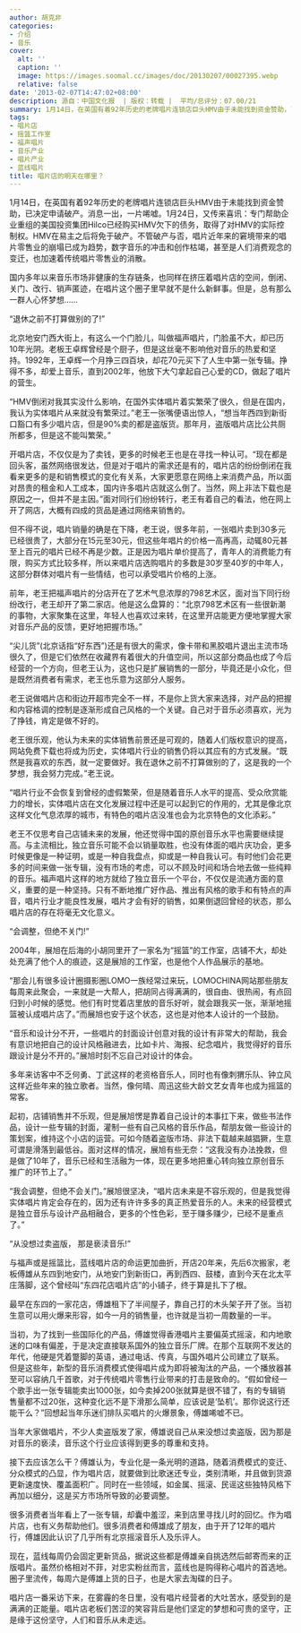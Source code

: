 ```yaml
---
author: 胡克非
categories:
- 介绍
- 音乐
cover:
  alt: ''
  caption: ''
  image: https://images.soomal.cc/images/doc/20130207/00027395.webp
  relative: false
date: '2013-02-07T14:47:02+08:00'
description: 源自：中国文化报  | 版权：转载 |  平均/总评分：07.00/21
summary: 1月14日，在英国有着92年历史的老牌唱片连锁店巨头HMV由于未能找到资金赞助，已决定申请破产。消息一出，一片唏嘘。1月24日，又传来喜讯：专门帮助企业重组的美国投资集团Hilco已经购买HMV欠下的债务，取得了对HMV的实际控制权。HMV在易主之后将免于破产。不管破产与否，唱片近年来的窘境带来的唱片零售业的崩塌已成为趋势……
tags:
- 唱片店
- 摇篮工作室
- 福声唱片
- 音乐产业
- 唱片产业
- 蓝线唱片
title: 唱片店的明天在哪里？
---
```


1月14日，在英国有着92年历史的老牌唱片连锁店巨头HMV由于未能找到资金赞助，已决定申请破产。消息一出，一片唏嘘。1月24日，又传来喜讯：专门帮助企业重组的美国投资集团Hilco已经购买HMV欠下的债务，取得了对HMV的实际控制权。HMV在易主之后将免于破产。不管破产与否，唱片近年来的窘境带来的唱片零售业的崩塌已成为趋势，数字音乐的冲击和创作枯竭，甚至是人们消费观念的变迁，也加速着传统唱片零售业的消散。

国内多年以来音乐市场非健康的生存链条，也同样在挤压着唱片店的空间，倒闭、关门、改行、销声匿迹，在唱片这个圈子里早就不是什么新鲜事。但是，总有那么一群人心怀梦想……

“退休之前不打算做别的了!”

北京地安门西大街上，有这么一个门脸儿，叫做福声唱片，门脸虽不大，却已历10年光阴。老板王卓辉曾经是个厨子，但是这丝毫不影响他对音乐的热爱和坚持。1992年，王卓辉一个月挣三四百块，却花70元买下了人生中第一张专辑。挣得不多，却爱上音乐，直到2002年，他放下大勺拿起自己心爱的CD，做起了唱片的营生。

“HMV倒闭对我其实没什么影响，在国外实体唱片着实繁荣了很久，但是在国内，我认为实体唱片从来就没有繁荣过。”老王一张嘴便语出惊人，“想当年西四到新街口豁口有多少唱片店，但是90%卖的都是盗版货。那年月，盗版唱片店比公共厕所都多，但是这不能叫繁荣。”

开唱片店，不仅仅是为了卖钱，更多的时候老王也是在寻找一种认可。“现在都是回头客，虽然网络很发达，但是对于唱片的需求还是有的，唱片店的纷纷倒闭在我看来更多的是和销售模式的变化有关系，大家更愿意在网络上来消费产品，所以面对昂贵的租金和人工成本，国内许多唱片店就这么倒了。当然，网上非法下载也是原因之一，但并不是主因。”面对同行们纷纷转行，老王有着自己的看法，他在网上开了网店，大概有四成的货品是通过网络来销售的。

但不得不说，唱片销量的确是在下降，老王说，很多年前，一张唱片卖到30多元已经很贵了，大部分在15元至30元，但这些年唱片的价格一高再高，动辄80元甚至上百元的唱片已经不再是少数。正是因为唱片单价提高了，青年人的消费能力有限，购买方式比较多样，所以来唱片店选购唱片的多数是30岁至40岁的中年人，这部分群体对唱片有一些情结，也可以承受唱片价格的上涨。

前年，老王把福声唱片的分店开在了艺术气息浓厚的798艺术区，面对当下同行纷纷改行，老王却开了第二家店。他是这么盘算的：“北京798艺术区有一些很新潮的事物，大家聚集在这里，年轻人也喜欢过来转，在这里开店能更方便地掌握大家对音乐产品的反馈，更好地把握市场。”

“尖儿货”(北京话指“好东西”)还是有很大的需求，像卡带和黑胶唱片退出主流市场很久了，但是它们依然在收藏界有着很大的升值空间，所以这部分商品也成了今后经营的一个方向，但老王认为，这也只是扩展销售的一部分，毕竟还是小众化，但是既然消费者有需求，老王也乐意为这部分人服务。

老王说做唱片店和街边开超市完全不一样，不是你上货大家来选择，对产品的把握和内容格调的控制是逐渐形成自己风格的一个关键。自己对于音乐必须喜欢，光为了挣钱，肯定是做不好的。

老王很乐观，他认为未来的实体销售前景还是可观的，随着人们版权意识的提高，网站免费下载也将成为历史，实体唱片行业的销售仍将以其应有的方式发展。“既然是我喜欢的东西，就一定要做好。我在退休之前不打算做别的了，这是我的一个梦想，我会努力完成。”老王说。

“唱片行业不会恢复到曾经的虚假繁荣，但是随着音乐人水平的提高、受众欣赏能力的增长，实体唱片店在文化发展过程中还是可以起到它的作用的，尤其是像北京这样文化气息浓厚的城市，有特色的唱片店没准也会为北京特色的文化添彩。”

老王不仅思考自己店铺未来的发展，他还觉得中国的原创音乐水平也需要继续提高。与主流相比，独立音乐可能不会以销量取胜，也没有体面的唱片庆功会，更多时候更像是一种证明，或是一种自我盘点，抑或是一种自我认可。有时他们会花更多的时间来做一张专辑，没有市场的考虑，可以不顾及时间和场合地去做一些纯粹的音乐。福声唱片这样的地方就给了独立音乐一个平台，不仅仅是流通方面的意义，重要的是一种坚持。只有不断地推广好作品、推出有风格的歌手和有特点的声音，唱片行业才能良性发展，唱片才会有好的销售，如果倒退回曾经的状态，那么唱片店的存在将毫无文化意义。

“会调整，但绝不关门!”

2004年，展旭在后海的小胡同里开了一家名为“摇篮”的工作室，店铺不大，却处处充满了他个人的痕迹，这是展旭的工作室，也是他个人作品展示的基地。

“那会儿有很多设计圈摄影圈LOMO一族经常过来玩，LOMOCHINA网站那些朋友每周来此聚会，一来就是一大帮人，把胡同占得满满的，很自由、很热闹，有点回归到小时候的感觉。他们有时觉着店里放的音乐好听，就会跟我买一张，渐渐地摇篮被认成唱片店了。”而展旭也安于这个状态，这也是对他本人设计的一个鼓励。

“音乐和设计分不开，一些唱片的封面设计创意对我的设计有非常大的帮助，我会有意识地把自己的设计风格融进去，比如卡片、海报、纪念唱片，我觉得好的音乐跟设计是分不开的。”展旭时刻不忘自己对设计的体会。

多年来访客中不乏何勇、丁武这样的老资格音乐人，同时也有像刺猬乐队、钟立风这样近些年来的独立歌者。当然，像何晴、周迅这些大龄文艺女青年也成为摇篮的常客。

起初，店铺销售并不乐观，但是展旭愣是靠着自己设计的本事扛下来，做些书法作品，设计一些专辑的封面，灌制一些有自己风格的音乐作品，帮朋友做一些设计的策划案，维持这个小店的运营。可如今随着盗版市场、非法下载越来越猖獗，生意可谓是滑落到最低谷。面对这样的情况，展旭有些无奈：“这我没有办法挽救，但是做了10年了，音乐已经和生活融为一体，现在更多地把重心转向独立原创音乐推广的环节上了。”

“我会调整，但绝不会关门。”展旭很坚决，“唱片店未来是不容乐观的，但是我觉得实体唱片肯定会存在的，因为还有许许多多的真正热爱音乐的人。未来的经营模式是独立音乐与设计产品相融合，更多的个性色彩，至于赚多赚少，已经不是重点了。”

“从没想过卖盗版， 那是亵渎音乐!”

与福声或是摇篮比，蓝线唱片店的命运更加曲折，开店20年来，先后6次搬家，老板傅雄从东四到地安门，从地安门到新街口，再到西四、鼓楼，直到今天在北太平庄落脚，这个曾经叫“东四花店唱片店”的小铺子，终于算是扎下了根。

最早在东四的一家花店，傅雄租下了半间屋子，靠自己打的木头架子开了张。当初生意可以用火爆来形容，如今一月的销售量，也许就是当初一周数量的一半。

当初，为了找到一些国际化的产品，傅雄觉得香港唱片主要偏英式摇滚，和内地歌迷的口味有偏差，于是决定直接联系国外的独立音乐厂牌。在那个互联网不发达的年代，他硬是凭着蹩脚的英语，通过电话、传真，与国外唱片公司建立了联系。 但是这些年，新型的音乐消费模式使得唱片成为即将被淘汰的产品，一个播放器甚至可以容纳几千首歌，对于传统唱片零售行业带来的打击是致命的。“假如曾经一个歌手出一张专辑能卖出1000张，如今卖掉200张就算是很不错了，有的专辑销售量都不过20张，这种变化远不是下滑那么简单，应该说是‘坠机’。那你说这行还能干么？”回想起当年乐迷们排队买唱片的火爆景象，傅雄唏嘘不已。

当年大家做唱片，不少人卖盗版发了家，傅雄说自己从来没想过卖盗版，因为那是对音乐的亵渎，音乐这个行业应该得到更多的尊重和支持。

接下去应该怎么干？傅雄认为，专业化是一条光明的道路，随着消费模式的变迁、分众模式的凸显，作为唱片店，就要做到比歌迷还专业，类别清晰，并且做到货源更新速度快、覆盖面积广。同时在一些领域，如金属、摇滚、民谣这些独特风格下再加以细分，这是买方市场所导致的必要调整。

很多消费者当年看上了一张专辑，却囊中羞涩，来到店里寻找儿时的回忆。作为唱片店，也有义务帮助他们。很多消费者和傅雄成了朋友，由于开了12年的唱片行，傅雄因此认识了几乎所有北京摇滚音乐人及乐评人。

现在，蓝线每周仍会固定更新货品，据说这些都是傅雄亲自挑选然后邮寄而来的正版唱片。虽然价格相对不菲，对忠实粉丝而言，蓝线也是购得称心唱片的首选地。圈子里流传，每周六是傅雄上货的日子，也是大家去淘碟的日子。

唱片店一番采访下来，在雾霾的冬日里，没有唱片经营者的大吐苦水，感受到的是满满的正能量。唱片店老板们苦涩的笑容背后是他们坚定的梦想和可贵的坚守，正是缘于这份坚守，人们和音乐从未走远。